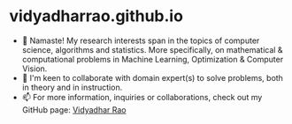 # vidyadharrao.github.io

- 👋 Namaste! My research interests span in the topics of computer science, algorithms and statistics. More specifically, on mathematical & computational problems in Machine Learning, Optimization & Computer Vision.
- 👀 I'm keen to collaborate with domain expert(s) to solve problems, both in theory and in instruction.
- 📫 For more information, inquiries or collaborations, check out my GitHub page: <a href=https://vidyadharrao.github.io/> Vidyadhar Rao </a>		
    
